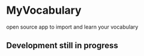 # MyVocabulary
open source app to import and learn your vocabulary

## Development still in progress
